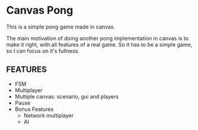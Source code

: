 # Canvas Pong

This is a simple pong game made in canvas.

The main motivation of doing another pong implementation in canvas is to make it right, with all features of a real game. So it has to be a simple game, so I can focus on it's fullness.

## FEATURES

- FSM
- Multiplayer
- Multiple canvas: scenario, gui and players
- Pause
- Bonus Features
	- Network multiplayer
	- AI